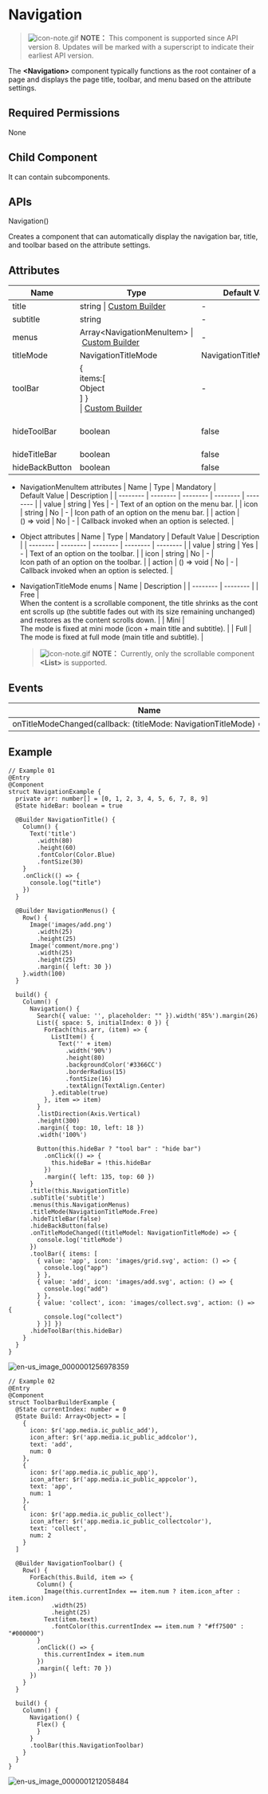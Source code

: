 # Navigation


> ![icon-note.gif](public_sys-resources/icon-note.gif) **NOTE：**
> This component is supported since API version 8. Updates will be marked with a superscript to indicate their earliest API version.


The **&lt;Navigation&gt;** component typically functions as the root container of a page and displays the page title, toolbar, and menu based on the attribute settings.


## Required Permissions

None


## Child Component

It can contain subcomponents.


## APIs

Navigation()

Creates a component that can automatically display the navigation bar, title, and toolbar based on the attribute settings.


## Attributes

| Name | Type | Default&nbsp;Value | Description |
| -------- | -------- | -------- | -------- |
| title | string&nbsp;\|&nbsp;[Custom Builder](../../ui/ts-types.md) | - | Page&nbsp;title. |
| subtitle | string | - | Subtitle&nbsp;of&nbsp;the&nbsp;page. |
| menus | Array&lt;NavigationMenuItem&gt;&nbsp;\|&nbsp;[Custom Builder](../../ui/ts-types.md) | - | Menu&nbsp;in&nbsp;the&nbsp;upper&nbsp;right&nbsp;corner&nbsp;of&nbsp;the&nbsp;page. |
| titleMode | NavigationTitleMode | NavigationTitleMode.Free | Display&nbsp;mode&nbsp;of&nbsp;the&nbsp;page&nbsp;title&nbsp;bar. |
| toolBar | {<br/>items:[<br/>Object<br/>]&nbsp;}<br/>\|&nbsp;[Custom Builder](../../ui/ts-types.md) | - | Content&nbsp;of&nbsp;the&nbsp;toolbar.<br/>**items**:&nbsp;all&nbsp;items&nbsp;on&nbsp;the&nbsp;toolbar. |
| hideToolBar | boolean | false | Whether&nbsp;to&nbsp;hide&nbsp;the&nbsp;toolbar.<br/>**true**:&nbsp;Hide&nbsp;the&nbsp;toolbar.<br/>**false**:&nbsp;Show&nbsp;the&nbsp;toolbar. |
| hideTitleBar | boolean | false | Whether&nbsp;to&nbsp;hide&nbsp;the&nbsp;title&nbsp;bar. |
| hideBackButton | boolean | false | Whether&nbsp;to&nbsp;hide&nbsp;the&nbsp;back&nbsp;button. |

- NavigationMenuItem attributes
    | Name | Type | Mandatory | Default&nbsp;Value | Description | 
  | -------- | -------- | -------- | -------- | -------- |
  | value | string | Yes | - | Text&nbsp;of&nbsp;an&nbsp;option&nbsp;on&nbsp;the&nbsp;menu&nbsp;bar. | 
  | icon | string | No | - | Icon&nbsp;path&nbsp;of&nbsp;an&nbsp;option&nbsp;on&nbsp;the&nbsp;menu&nbsp;bar. | 
  | action | ()&nbsp;=&gt;&nbsp;void | No | - | Callback&nbsp;invoked&nbsp;when&nbsp;an&nbsp;option&nbsp;is&nbsp;selected. | 

- Object attributes
    | Name | Type | Mandatory | Default&nbsp;Value | Description | 
  | -------- | -------- | -------- | -------- | -------- |
  | value | string | Yes | - | Text&nbsp;of&nbsp;an&nbsp;option&nbsp;on&nbsp;the&nbsp;toolbar. | 
  | icon | string | No | - | Icon&nbsp;path&nbsp;of&nbsp;an&nbsp;option&nbsp;on&nbsp;the&nbsp;toolbar. | 
  | action | ()&nbsp;=&gt;&nbsp;void | No | - | Callback&nbsp;invoked&nbsp;when&nbsp;an&nbsp;option&nbsp;is&nbsp;selected. | 

- NavigationTitleMode enums
    | Name | Description | 
  | -------- | -------- |
  | Free | When&nbsp;the&nbsp;content&nbsp;is&nbsp;a&nbsp;scrollable&nbsp;component,&nbsp;the&nbsp;title&nbsp;shrinks&nbsp;as&nbsp;the&nbsp;content&nbsp;scrolls&nbsp;up&nbsp;(the&nbsp;subtitle&nbsp;fades&nbsp;out&nbsp;with&nbsp;its&nbsp;size&nbsp;remaining&nbsp;unchanged)&nbsp;and&nbsp;restores&nbsp;as&nbsp;the&nbsp;content&nbsp;scrolls&nbsp;down. | 
  | Mini | The&nbsp;mode&nbsp;is&nbsp;fixed&nbsp;at&nbsp;mini&nbsp;mode&nbsp;(icon&nbsp;+&nbsp;main&nbsp;title&nbsp;and&nbsp;subtitle). | 
  | Full | The&nbsp;mode&nbsp;is&nbsp;fixed&nbsp;at&nbsp;full&nbsp;mode&nbsp;(main&nbsp;title&nbsp;and&nbsp;subtitle). | 

  > ![icon-note.gif](public_sys-resources/icon-note.gif) **NOTE：**
  > Currently, only the scrollable component **&lt;List&gt;** is supported.


## Events

  | Name | Description | 
| -------- | -------- |
| onTitleModeChanged(callback:&nbsp;(titleMode:&nbsp;NavigationTitleMode)&nbsp;=&gt;&nbsp;void) | Triggered&nbsp;when&nbsp;**titleMode**&nbsp;is&nbsp;set&nbsp;to&nbsp;**NavigationTitleMode.Free**&nbsp;and&nbsp;the&nbsp;title&nbsp;bar&nbsp;mode&nbsp;changes&nbsp;as&nbsp;content&nbsp;scrolls. | 


## Example


```
// Example 01
@Entry
@Component
struct NavigationExample {
  private arr: number[] = [0, 1, 2, 3, 4, 5, 6, 7, 8, 9]
  @State hideBar: boolean = true

  @Builder NavigationTitle() {
    Column() {
      Text('title')
        .width(80)
        .height(60)
        .fontColor(Color.Blue)
        .fontSize(30)
    }
    .onClick(() => {
      console.log("title")
    })
  }

  @Builder NavigationMenus() {
    Row() {
      Image('images/add.png')
        .width(25)
        .height(25)
      Image('comment/more.png')
        .width(25)
        .height(25)
        .margin({ left: 30 })
    }.width(100)
  }

  build() {
    Column() {
      Navigation() {
        Search({ value: '', placeholder: "" }).width('85%').margin(26)
        List({ space: 5, initialIndex: 0 }) {
          ForEach(this.arr, (item) => {
            ListItem() {
              Text('' + item)
                .width('90%')
                .height(80)
                .backgroundColor('#3366CC')
                .borderRadius(15)
                .fontSize(16)
                .textAlign(TextAlign.Center)
            }.editable(true)
          }, item => item)
        }
        .listDirection(Axis.Vertical)
        .height(300)
        .margin({ top: 10, left: 18 })
        .width('100%')

        Button(this.hideBar ? "tool bar" : "hide bar")
          .onClick(() => {
            this.hideBar = !this.hideBar
          })
          .margin({ left: 135, top: 60 })
      }
      .title(this.NavigationTitle)
      .subTitle('subtitle')
      .menus(this.NavigationMenus)
      .titleMode(NavigationTitleMode.Free)
      .hideTitleBar(false)
      .hideBackButton(false)
      .onTitleModeChanged((titleModel: NavigationTitleMode) => {
        console.log('titleMode')
      })
      .toolBar({ items: [
        { value: 'app', icon: 'images/grid.svg', action: () => {
          console.log("app")
        } },
        { value: 'add', icon: 'images/add.svg', action: () => {
          console.log("add")
        } },
        { value: 'collect', icon: 'images/collect.svg', action: () => {
          console.log("collect")
        } }] })
      .hideToolBar(this.hideBar)
    }
  }
}
```

![en-us_image_0000001256978359](figures/en-us_image_0000001256978359.gif)


```
// Example 02
@Entry
@Component
struct ToolbarBuilderExample {
  @State currentIndex: number = 0
  @State Build: Array<Object> = [
    {
      icon: $r('app.media.ic_public_add'),
      icon_after: $r('app.media.ic_public_addcolor'),
      text: 'add',
      num: 0
    },
    {
      icon: $r('app.media.ic_public_app'),
      icon_after: $r('app.media.ic_public_appcolor'),
      text: 'app',
      num: 1
    },
    {
      icon: $r('app.media.ic_public_collect'),
      icon_after: $r('app.media.ic_public_collectcolor'),
      text: 'collect',
      num: 2
    }
  ]

  @Builder NavigationToolbar() {
    Row() {
      ForEach(this.Build, item => {
        Column() {
          Image(this.currentIndex == item.num ? item.icon_after : item.icon)
            .width(25)
            .height(25)
          Text(item.text)
            .fontColor(this.currentIndex == item.num ? "#ff7500" : "#000000")
        }
        .onClick(() => {
          this.currentIndex = item.num
        })
        .margin({ left: 70 })
      })
    }
  }

  build() {
    Column() {
      Navigation() {
        Flex() {
        }
      }
      .toolBar(this.NavigationToolbar)
    }
  }
}
```

![en-us_image_0000001212058484](figures/en-us_image_0000001212058484.gif)

